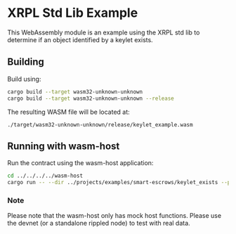# XRPL Std Lib Example

This WebAssembly module is an example using the XRPL std lib to determine if an object identified by a keylet exists.

## Building

Build using:

```bash
cargo build --target wasm32-unknown-unknown
cargo build --target wasm32-unknown-unknown --release
```

The resulting WASM file will be located at:

```
./target/wasm32-unknown-unknown/release/keylet_example.wasm
```

## Running with wasm-host

Run the contract using the wasm-host application:

```bash
cd ../../../../wasm-host
cargo run -- --dir ../projects/examples/smart-escrows/keylet_exists --project keylet_exists
```

### Note

Please note that the wasm-host only has mock host functions. Please use the devnet (or a standalone rippled node) to
test with real data.
